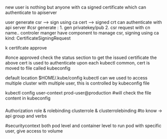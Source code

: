 new user is nothing but anyone with ca signed certificate which can authenticate to apiserver

user generate csr --> sign using ca cert --> signed crt can authenticate with api server
#csr generate : 1. gen privatekey/pub 2. csr request with  cn name..
controler manger have component to manage csr, signing using ca
kind: CertificateSigningRequest

k certifcate approve <csr-name>

#once approved check the status section to get the issued certificate
the above cert is used to authenticate upon each kubectl common, cert is moved to file called kubeconfig

default location $HOME/.kube/config
kubectl can we used to access multiple cluster with multiple user, this is controlled by kubeconfig file

kubectl config user-context prod-user@production #will check the file content in kubeconfig

###
Authorization
role & rolebinding
clusterrole & clusterrolebinding
#to know -> api group and verbs


#securitycontext
both pod level and container level 
to run pod with specific user, give access to volume 